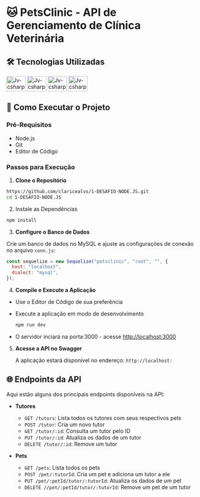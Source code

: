 # 🐱 PetsClinic - API de Gerenciamento de Clínica Veterinária

## 🛠️ Tecnologias Utilizadas

<div>
<img align="center" alt="Jv-csharp" height="40" width="50" src="https://cdn.jsdelivr.net/gh/devicons/devicon@latest/icons/nodejs/nodejs-original-wordmark.svg" /> 
<img align="center" alt="Jv-csharp" height="40" width="50" src="https://cdn.jsdelivr.net/gh/devicons/devicon@latest/icons/nodemon/nodemon-original.svg" /> 
<img align="center" alt="Jv-csharp" height="40" width="50" src="https://cdn.jsdelivr.net/gh/devicons/devicon@latest/icons/express/express-original-wordmark.svg" />
<img align="center" alt="Jv-csharp" height="40" width="50" src="https://cdn.jsdelivr.net/gh/devicons/devicon@latest/icons/sequelize/sequelize-plain-wordmark.svg" />
</div>

## 🚀 Como Executar o Projeto

### Pré-Requisitos

- Node.js
- Git
- Editor de Código

### Passos para Execução

1. **Clone o Repositório**

```bash
https://github.com/claricealvs/1-DESAFIO-NODE.JS.git
cd 1-DESAFIO-NODE.JS
```

2. Instale as Dependências

```bash
npm install
```

3. **Configure o Banco de Dados**

Crie um banco de dados no MySQL e ajuste as configurações de conexão no arquivo `conn.js`:

```javascript
const sequelize = new Sequelize("petsclinic", "root", "", {
  host: "localhost",
  dialect: "mysql",
});
```

4. **Compile e Execute a Aplicação**

- Use o Editor de Código de sua preferência

- Execute a aplicação em modo de desenvolvimento
  ```bash
  npm run dev
  ```
- O servidor inciará na porta:3000 - acesse <http://localhost:3000>

5. **Acesse a API no Swagger**

   A aplicação estará disponível no endereço:
   `http://localhost:`

## 🌐 Endpoints da API

Aqui estão alguns dos principais endpoints disponíveis na API:

- **Tutores**

  - `GET /tutors`: Lista todos os tutores com seus respectivos pets
  - `POST /tutor`: Cria um novo tutor
  - `GET /tutor/:id`: Consulta um tutor pelo ID
  - `PUT /tutor/:id`: Atualiza os dados de um tutor
  - `DELETE /tutor/:id`: Remove um tutor

- **Pets**
  - `GET /pets`: Lista todos os pets
  - `POST /pet/:tutorId`: Cria um pet e adiciona um tutor a ele
  - `PUT /pet/:petId/tutor/:tutorId`: Atualiza os dados de um pet
  - `DELETE //pet/:petId/tutor/:tutorId`: Remove um pet de um tutor
